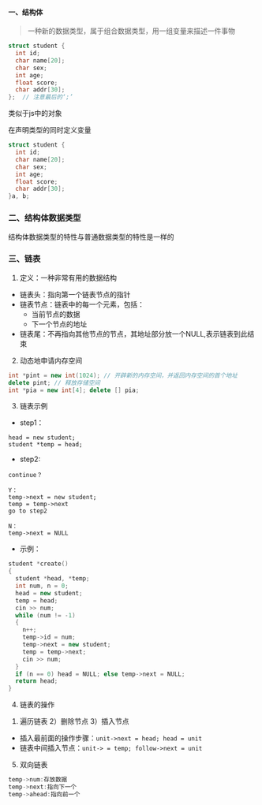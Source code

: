
#### 一、结构体
> 一种新的数据类型，属于组合数据类型，用一组变量来描述一件事物

```c++
struct student {
  int id;
  char name[20];
  char sex;
  int age;
  float score;
  char addr[30];
};  // 注意最后的‘;’
```
类似于js中的对象

在声明类型的同时定义变量

```c++
struct student {
  int id;
  char name[20];
  char sex;
  int age;
  float score;
  char addr[30];
}a, b;
```

### 二、结构体数据类型

结构体数据类型的特性与普通数据类型的特性是一样的

### 三、链表

1. 定义：一种非常有用的数据结构
 - 链表头：指向第一个链表节点的指针
 - 链表节点：链表中的每一个元素，包括：
   - 当前节点的数据
   - 下一个节点的地址
 - 链表尾：不再指向其他节点的节点，其地址部分放一个NULL,表示链表到此结束

2. 动态地申请内存空间
```c++
int *pint = new int(1024); // 开辟新的内存空间，并返回内存空间的首个地址
delete pint; // 释放存储空间
int *pia = new int[4]; delete [] pia;
```

3. 链表示例
- step1：
```
head = new student;
student *temp = head;
```
- step2:
```
continue？

Y：
temp->next = new student;
temp = temp->next
go to step2

N：
temp->next = NULL
```
- 示例：
```c++
student *create()
{
  student *head, *temp;
  int num, n = 0;
  head = new student;
  temp = head;
  cin >> num;
  while (num != -1)
  {
    n++;
    temp->id = num;
    temp->next = new student;
    temp = temp->next;
    cin >> num;
  }
  if (n == 0) head = NULL; else temp->next = NULL;
  return head;
}
```

4. 链表的操作

1) 遍历链表
2）删除节点
3）插入节点
  - 插入最前面的操作步骤：`unit->next = head; head = unit`
  - 链表中间插入节点：`unit-> = temp; follow->next = unit`

5. 双向链表
```c++
temp->num:存放数据
temp->next:指向下一个
temp->ahead:指向前一个
```
